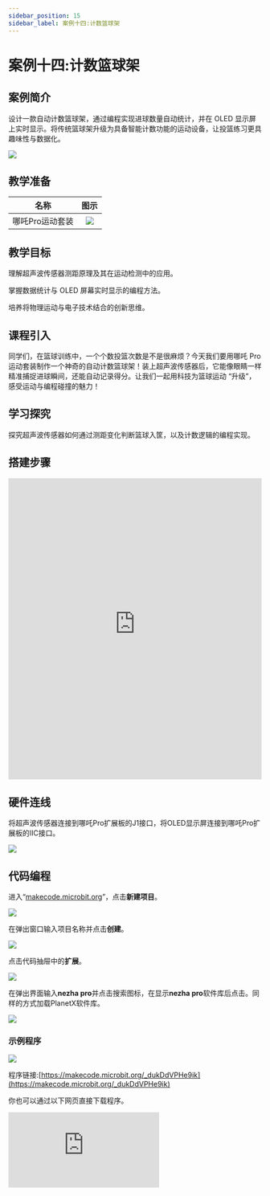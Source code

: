 ```yaml
---
sidebar_position: 15
sidebar_label: 案例十四:计数篮球架
---
```


# 案例十四:计数篮球架

## 案例简介

设计一款自动计数篮球架，通过编程实现进球数量自动统计，并在 OLED 显示屏上实时显示。将传统篮球架升级为具备智能计数功能的运动设备，让投篮练习更具趣味性与数据化。

![](https://wiki-media-ef.oss-cn-hongkong.aliyuncs.com/docs/microbit/building-blocks/nezha-pro-sports-kit/images/nezha-pro-sports-kit-case-14-01.png)

## 教学准备

|     名称     |            图示            |
| :----------: | :--------------------------: |
|   哪吒Pro运动套装   |   ![](https://wiki-media-ef.oss-cn-hongkong.aliyuncs.com/docs/microbit/building-blocks/nezha-pro-sports-kit/images/nezha-pro-sports-kit-01.png)  |

## 教学目标

理解超声波传感器测距原理及其在运动检测中的应用。​

掌握数据统计与 OLED 屏幕实时显示的编程方法。​

培养将物理运动与电子技术结合的创新思维。

## 课程引入

同学们，在篮球训练中，一个个数投篮次数是不是很麻烦？今天我们要用哪吒 Pro 运动套装制作一个神奇的自动计数篮球架！装上超声波传感器后，它能像眼睛一样精准捕捉进球瞬间，还能自动记录得分。让我们一起用科技为篮球运动 “升级”，感受运动与编程碰撞的魅力！

## 学习探究

探究超声波传感器如何通过测距变化判断篮球入筐，以及计数逻辑的编程实现。

## 搭建步骤

<embed src="https://wiki-media-ef.oss-cn-hongkong.aliyuncs.com/docs/microbit/building-blocks/nezha-pro-sports-kit/files/%E8%AE%A1%E6%95%B0%E7%AF%AE%E7%90%83%E6%9E%B6.pdf" type="application/pdf" width="100%" height="600px" />

## 硬件连线

将超声波传感器连接到哪吒Pro扩展板的J1接口，将OLED显示屏连接到哪吒Pro扩展板的IIC接口。

![](https://wiki-media-ef.oss-cn-hongkong.aliyuncs.com/docs/microbit/building-blocks/nezha-pro-sports-kit/images/nezha-pro-sports-kit-case-14-03.png)

## 代码编程

进入“[makecode.microbit.org](https://makecode.microbit.org)”，点击**新建项目**。

![](https://wiki-media-ef.oss-cn-hongkong.aliyuncs.com/docs/microbit/building-blocks/microbit-space-science-kit/images/microbit-space-science-kit-case01-07.png)

在弹出窗口输入项目名称并点击**创建**。

![](https://wiki-media-ef.oss-cn-hongkong.aliyuncs.com/docs/microbit/building-blocks/microbit-space-science-kit/images/microbit-space-science-kit-case01-11.png)

点击代码抽屉中的**扩展**。

![](https://wiki-media-ef.oss-cn-hongkong.aliyuncs.com/docs/microbit/building-blocks/microbit-space-science-kit/images/microbit-space-science-kit-case01-09.png)

在弹出界面输入**nezha pro**并点击搜索图标，在显示**nezha pro**软件库后点击。同样的方式加载PlanetX软件库。

![](https://wiki-media-ef.oss-cn-hongkong.aliyuncs.com/docs/microbit/building-blocks/microbit-space-science-kit/images/microbit-space-science-kit-case01-10.png)



### 示例程序


![](https://wiki-media-ef.oss-cn-hongkong.aliyuncs.com/docs/microbit/building-blocks/nezha-pro-sports-kit/images/nezha-pro-sports-kit-case-14-04.png)

程序链接:[https://makecode.microbit.org/_dukDdVPHe9ik](https://makecode.microbit.org/_dukDdVPHe9ik)

你也可以通过以下网页直接下载程序。

<div
    style={{
        position: 'relative',
        paddingBottom: '60%',
        overflow: 'hidden',
    }}
>
    <iframe
        src="https://makecode.microbit.org/_dukDdVPHe9ik"
        frameborder="0"
        sandbox="allow-popups allow-forms allow-scripts allow-same-origin"
        style={{
            position: 'absolute',
            width: '100%',
            height: '100%',
        }}
    />
</div>

## 下载程序

使用 USB 线连接 PC 和 micro:bit V2。

![](https://wiki-media-ef.oss-cn-hongkong.aliyuncs.com/docs/microbit/building-blocks/microbit-space-science-kit/images/microbit-space-science-kit-manual03.gif)

连接成功后，电脑上会识别出一个名为 MICROBIT 的盘符。

![](https://wiki-media-ef.oss-cn-hongkong.aliyuncs.com/docs/microbit/building-blocks/microbit-space-science-kit/images/microbit-space-science-kit-manual06.png)

点击左下角的![](https://wiki-media-ef.oss-cn-hongkong.aliyuncs.com/docs/microbit/building-blocks/microbit-space-science-kit/images/microbit-space-science-kit-manual07.png)，选择**Connect Device**。

![](https://wiki-media-ef.oss-cn-hongkong.aliyuncs.com/docs/microbit/building-blocks/microbit-space-science-kit/images/microbit-space-science-kit-manual11.png)

点击![](https://wiki-media-ef.oss-cn-hongkong.aliyuncs.com/docs/microbit/building-blocks/microbit-space-science-kit/images/microbit-space-science-kit-manual08.png)。

![](https://wiki-media-ef.oss-cn-hongkong.aliyuncs.com/docs/microbit/building-blocks/microbit-space-science-kit/images/microbit-space-science-kit-manual12.png)

点击![](https://wiki-media-ef.oss-cn-hongkong.aliyuncs.com/docs/microbit/building-blocks/microbit-space-science-kit/images/microbit-space-science-kit-manual09.png)。

![](https://wiki-media-ef.oss-cn-hongkong.aliyuncs.com/docs/microbit/building-blocks/microbit-space-science-kit/images/microbit-space-science-kit-manual13.png)

在弹出窗口选择 **BBC micro:bit CMSIS-DAP**，然后选择**连接**，至此，我们的 micro:bit 就已经连接成功。

![](https://wiki-media-ef.oss-cn-hongkong.aliyuncs.com/docs/microbit/building-blocks/microbit-space-science-kit/images/microbit-space-science-kit-manual14.png)

点击**下载程序**

![](https://wiki-media-ef.oss-cn-hongkong.aliyuncs.com/docs/microbit/building-blocks/microbit-space-science-kit/images/microbit-space-science-kit-manual10.png)

## 总结分享

**现象**

在理论验证的过程中，将小球放置在超声波传感器前方是可以检测到的，但在实际测试中我们发现如果小球快速通过，超声波传感器会出现检测不到的情况。

**优化方向**

1.从以上案例中我们发现超声波传感器对快速通过的篮球触发不灵敏，容易检测不到，我们可以在原有的基础上改装篮球架，从超声波检测改为物理接触的碰撞传感器检测。
2.在篮筐下方安装一个挡板，当检测到小球后再打开，保证小球停留的时间足够超声波传感器检测到小球。






## 扩展知识


**超声波传感器工作原理​**

超声波传感器通过发射高频声波，并接收反射回来的声波计算距离。其核心公式为：距离 = 声速 × 时间 ÷2。在篮球架应用中，当篮球进入检测范围，反射声波时间缩短，通过设定阈值判断是否进球。​

**运动检测技术拓展​**

除超声波检测外，运动检测还可采用红外对管、压力传感器、图像识别等技术：​

- 红外对管：通过红外光线被遮挡判断物体经过​
- 压力传感器：检测物体接触产生的压力变化​
- 图像识别：利用摄像头与 AI 算法识别运动轨迹​

**体育数据化应用​**

自动计数篮球架是体育数据化的缩影。现代体育训练与赛事中，可穿戴设备、运动捕捉系统、智能裁判技术等广泛应用，通过数据采集与分析，帮助运动员提升训练效率、优化战术策略，推动体育科技融合发展。​
